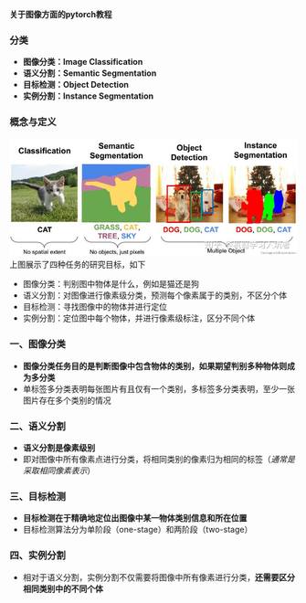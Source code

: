 
**关于图像方面的pytorch教程**


### 分类
- **图像分类：Image Classification**
- **语义分割：Semantic Segmentation**
- **目标检测：Object Detection**
- **实例分割：Instance Segmentation**

### 概念与定义
![docs/imgs/区别图.jpg](https://github.com/luo-hao-striver/my-pytorch-tutorial/blob/main/docs/imgs/%E5%8C%BA%E5%88%AB%E5%9B%BE.jpg)
上图展示了四种任务的研究目标，如下
- 图像分类：判别图中物体是什么，例如是猫还是狗
- 语义分割：对图像进行像素级分类，预测每个像素属于的类别，不区分个体
- 目标检测：寻找图像中的物体并进行定位
- 实例分割：定位图中每个物体，并进行像素级标注，区分不同个体

### 一、图像分类
- **图像分类任务目的是判断图像中包含物体的类别，如果期望判别多种物体则成为多分类**
- 单标签多分类表明每张图片有且仅有一个类别，多标签多分类表明，至少一张图片存在多个类别的情况

### 二、语义分割
- **语义分割是像素级别**
- 即对图像中所有像素点进行分类，将相同类别的像素归为相同的标签（*通常是采取相同像素表示*）

### 三、目标检测
- **目标检测在于精确地定位出图像中某一物体类别信息和所在位置**
- 目标检测算法分为单阶段（one-stage）和两阶段（two-stage）

### 四、实例分割
- 相对于语义分割，实例分割不仅需要将图像中所有像素进行分类，**还需要区分相同类别中的不同个体**

